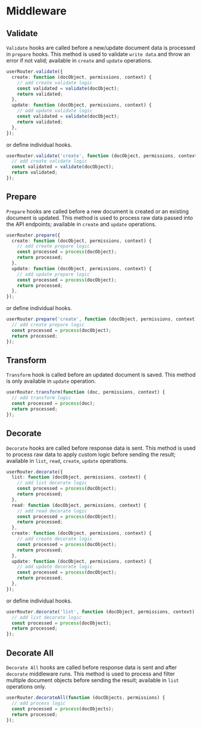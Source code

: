 # Middleware

## Validate

`Validate` hooks are called before a new/update document data is processed in `prepare` hooks. This method is used to validate `write data` and throw an error if not valid; available in `create` and `update` operations.

```ts
userRouter.validate({
  create: function (docObject, permissions, context) {
    // add create validate logic
    const validated = validate(docObject);
    return validated;
  },
  update: function (docObject, permissions, context) {
    // add update validate logic
    const validated = validate(docObject);
    return validated;
  },
});
```

or define individual hooks.

```ts
userRouter.validate('create', function (docObject, permissions, context) {
  // add create validate logic
  const validated = validate(docObject);
  return validated;
});
```

## Prepare

`Prepare` hooks are called before a new document is created or an existing document is updated. This method is used to process raw data passed into the API endpoints; available in `create` and `update` operations.

```ts
userRouter.prepare({
  create: function (docObject, permissions, context) {
    // add create prepare logic
    const processed = process(docObject);
    return processed;
  },
  update: function (docObject, permissions, context) {
    // add update prepare logic
    const processed = process(docObject);
    return processed;
  },
});
```

or define individual hooks.

```ts
userRouter.prepare('create', function (docObject, permissions, context) {
  // add create prepare logic
  const processed = process(docObject);
  return processed;
});
```

## Transform

`Transform` hook is called before an updated document is saved. This method is only available in `update` operation.

```ts
userRouter.transform(function (doc, permissions, context) {
  // add transform logic
  const processed = process(doc);
  return processed;
});
```

## Decorate

`Decorate` hooks are called before response data is sent. This method is used to process raw data to apply custom logic before sending the result; available in `list`, `read`, `create`, `update` operations.

```ts
userRouter.decorate({
  list: function (docObject, permissions, context) {
    // add list decorate logic
    const processed = process(docObject);
    return processed;
  },
  read: function (docObject, permissions, context) {
    // add read decorate logic
    const processed = process(docObject);
    return processed;
  },
  create: function (docObject, permissions, context) {
    // add create decorate logic
    const processed = process(docObject);
    return processed;
  },
  update: function (docObject, permissions, context) {
    // add update decorate logic
    const processed = process(docObject);
    return processed;
  },
});
```

or define individual hooks.

```ts
userRouter.decorate('list', function (docObject, permissions, context) {
  // add list decorate logic
  const processed = process(docObject);
  return processed;
});
```

## Decorate All

`Decorate All` hooks are called before response data is sent and after `decorate` middleware runs. This method is used to process and filter multiple document objects before sending the result; available in `list` operations only.

```ts
userRouter.decorateAll(function (docObjects, permissions) {
  // add process logic
  const processed = process(docObjects);
  return processed;
});
```
